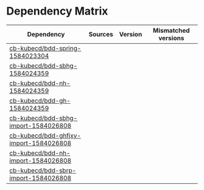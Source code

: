 # Dependency Matrix

Dependency | Sources | Version | Mismatched versions
---------- | ------- | ------- | -------------------
[cb-kubecd/bdd-spring-1584023304](https://github.com/cb-kubecd/bdd-spring-1584023304.git) |  | []() | 
[cb-kubecd/bdd-sbhg-1584024359](https://github.com/cb-kubecd/bdd-sbhg-1584024359.git) |  | []() | 
[cb-kubecd/bdd-nh-1584024359](https://github.com/cb-kubecd/bdd-nh-1584024359.git) |  | []() | 
[cb-kubecd/bdd-gh-1584024359](https://github.com/cb-kubecd/bdd-gh-1584024359.git) |  | []() | 
[cb-kubecd/bdd-sbhg-import-1584026808](https://github.com/cb-kubecd/bdd-sbhg-import-1584026808.git) |  | []() | 
[cb-kubecd/bdd-ghfjxy-import-1584026808](https://github.com/cb-kubecd/bdd-ghfjxy-import-1584026808.git) |  | []() | 
[cb-kubecd/bdd-nh-import-1584026808](https://github.com/cb-kubecd/bdd-nh-import-1584026808.git) |  | []() | 
[cb-kubecd/bdd-sbrp-import-1584026808](https://github.com/cb-kubecd/bdd-sbrp-import-1584026808.git) |  | []() | 
